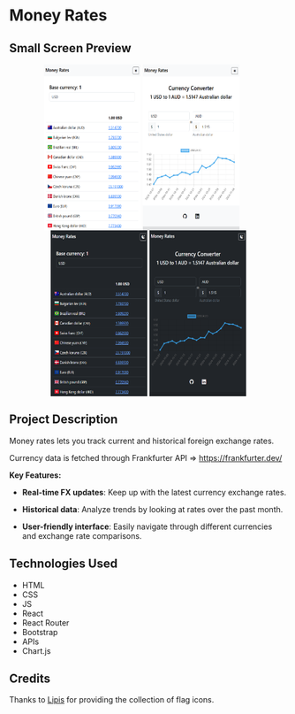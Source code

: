 # Money Rates

## Small Screen Preview
<p align="center">
  <img align="top" src="screenshots/Screenshot 2024-11-04 175838.png" width="175" height="300">
  <img align="top" src="screenshots/Screenshot 2024-11-04 175930.png" width="175" height="300">&nbsp;&nbsp;&nbsp;&nbsp;&nbsp;&nbsp;
  <img align="top" src="screenshots/Screenshot 2024-11-04 180133.png" width="175" height="300">
  <img align="top" src="screenshots/Screenshot 2024-11-04 180056.png" width="175" height="300">
</p>

## Project Description
Money rates lets you track current and historical foreign exchange rates.

Currency data is fetched through Frankfurter API => https://frankfurter.dev/

**Key Features:**

- **Real-time FX updates**: Keep up with the latest currency exchange rates.

- **Historical data**: Analyze trends by looking at rates over the past month.

- **User-friendly interface**: Easily navigate through different currencies and exchange rate comparisons.

## Technologies Used 
- HTML
- CSS
- JS
- React
- React Router
- Bootstrap
- APIs
- Chart.js

## Credits
Thanks to <a href="https://github.com/lipis">Lipis</a> for providing the collection of flag icons.
